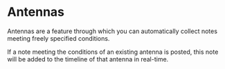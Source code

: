# Antennas
Antennas are a feature through which you can automatically collect notes meeting freely specified conditions.

If a note meeting the conditions of an existing antenna is posted, this note will be added to the timeline of that antenna in real-time.
